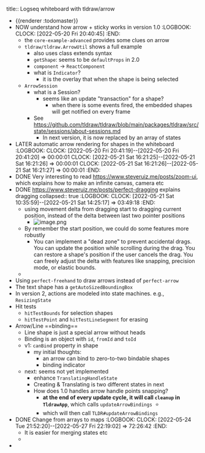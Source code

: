 title:: Logseq whiteboard with tldraw/arrow

- {{renderer :todomaster}}
- NOW understand how arrow + sticky works in version 1.0
  :LOGBOOK:
  CLOCK: [2022-05-20 Fri 20:40:45]
  :END:
	- the `core-example-advanced` provides some clues on arrow
	- `tldraw/tldraw.ArrowUtil` shows a full example
		- also uses class extends syntax
		- `getShape`: seems to be `defaultProps` in 2.0
		- `component` -> `ReactComponent`
		- what is `Indicator`?
			- it is the overlay that when the shape is being selected
	- `ArrowSession`
		- what is a Session?
			- seems like an update "transaction" for a shape?
				- when there is some events fired, the embedded shapes will get notified on every frame
		- See https://github.com/tldraw/tldraw/blob/main/packages/tldraw/src/state/sessions/about-sessions.md
			- In next version, it is now replaced by an array of  states
- LATER automatic arrow rendering for shapes in the whiteboard
  :LOGBOOK:
  CLOCK: [2022-05-20 Fri 20:41:19]--[2022-05-20 Fri 20:41:20] =>  00:00:01
  CLOCK: [2022-05-21 Sat 16:21:25]--[2022-05-21 Sat 16:21:26] =>  00:00:01
  CLOCK: [2022-05-21 Sat 16:21:26]--[2022-05-21 Sat 16:21:27] =>  00:00:01
  :END:
- DONE Very interesting to read https://www.steveruiz.me/posts/zoom-ui, which explains how to make an infinite canvas, camera etc
- DONE https://www.steveruiz.me/posts/perfect-dragging explains dragging
  collapsed:: true
  :LOGBOOK:
  CLOCK: [2022-05-21 Sat 10:35:59]--[2022-05-21 Sat 14:25:17] =>  03:49:18
  :END:
	- using movement delta from dragging start to dragging current position, instead of the delta between last two pointer positions
		- ![image.png](../assets/image_1653101221064_0.png)
	- By remember the start position, we could do some features more robustly
		- You can implement a "dead zone" to prevent accidental drags.
		  You can update the position while scrolling during the drag.
		  You can restore a shape's position if the user cancels the drag.
		  You can freely adjust the delta with features like snapping, precision mode, or elastic bounds.
	-
- Using `perfect-freehand` to draw arrows instead of `perfect-arrow`
- The text shape has a `getAutoSizedBoundingBox`
- In version 2, actions are modeled into state machines. e.g., `ResizingState`
- Hit tests
	- `hitTestBounds` for selection shapes
	- `hitTestPoint` and `hitTestLineSegment` for erasing
- Arrow/Line ==binding==
	- Line shape is just a special arrow without heads
	- Binding is an object with `id`, `fromId` and `toId`
	- v1: `canBind` property in shape
		- my initial thoughts:
			- an arrow can bind to zero-to-two bindable shapes
			- binding indicator
	- next: seems not yet implemented
		- enhance `TranslatingHandleState`
		- Creating & Translating is two different states in next
		- How does 1.0 handles arrow handle points snapping?
			- **at the end of every update cycle, it will call `cleanup` in `TldrawApp`**, which calls `updateArrowBindings`  ⭐️
			- which will then call `TLDR#updateArrowBindings`
- DONE Change from arrays to maps
  :LOGBOOK:
  CLOCK: [2022-05-24 Tue 21:52:20]--[2022-05-27 Fri 22:19:02] =>  72:26:42
  :END:
	- It is easier for merging states etc
	-
-